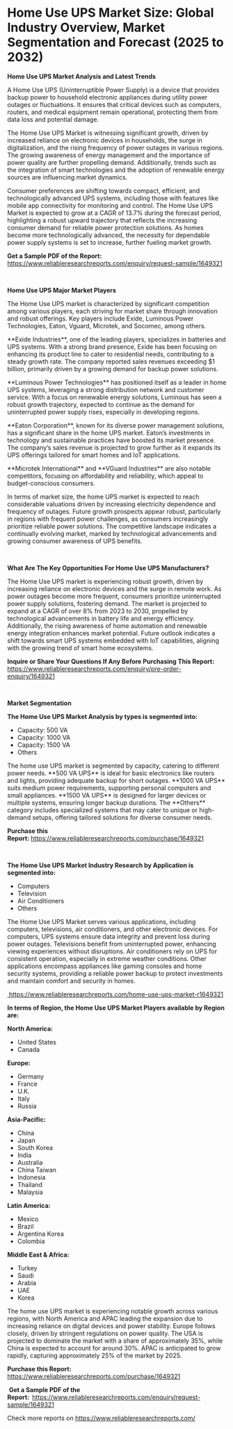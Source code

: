 <p><h1>Home Use UPS Market Size: Global Industry Overview, Market Segmentation and Forecast (2025 to 2032)</h1></p><p><strong>Home Use UPS Market Analysis and Latest Trends</strong></p>
<p><p>A Home Use UPS (Uninterruptible Power Supply) is a device that provides backup power to household electronic appliances during utility power outages or fluctuations. It ensures that critical devices such as computers, routers, and medical equipment remain operational, protecting them from data loss and potential damage.</p><p>The Home Use UPS Market is witnessing significant growth, driven by increased reliance on electronic devices in households, the surge in digitalization, and the rising frequency of power outages in various regions. The growing awareness of energy management and the importance of power quality are further propelling demand. Additionally, trends such as the integration of smart technologies and the adoption of renewable energy sources are influencing market dynamics.</p><p>Consumer preferences are shifting towards compact, efficient, and technologically advanced UPS systems, including those with features like mobile app connectivity for monitoring and control. The Home Use UPS Market is expected to grow at a CAGR of 13.7% during the forecast period, highlighting a robust upward trajectory that reflects the increasing consumer demand for reliable power protection solutions. As homes become more technologically advanced, the necessity for dependable power supply systems is set to increase, further fueling market growth.</p></p>
<p><strong>Get a Sample PDF of the Report:&nbsp;</strong> <a href="https://www.reliableresearchreports.com/enquiry/request-sample/1649321?utm_campaign=3275&utm_medium=2&utm_source=Github&utm_content=ia&utm_term=09042025&utm_id=home-use-ups">https://www.reliableresearchreports.com/enquiry/request-sample/1649321</a></p>
<p>&nbsp;</p>
<p><strong>Home Use UPS Major Market Players</strong></p>
<p><p>The Home Use UPS market is characterized by significant competition among various players, each striving for market share through innovation and robust offerings. Key players include Exide, Luminous Power Technologies, Eaton, Vguard, Microtek, and Socomec, among others. </p><p>**Exide Industries**, one of the leading players, specializes in batteries and UPS systems. With a strong brand presence, Exide has been focusing on enhancing its product line to cater to residential needs, contributing to a steady growth rate. The company reported sales revenues exceeding $1 billion, primarily driven by a growing demand for backup power solutions.</p><p>**Luminous Power Technologies** has positioned itself as a leader in home UPS systems, leveraging a strong distribution network and customer service. With a focus on renewable energy solutions, Luminous has seen a robust growth trajectory, expected to continue as the demand for uninterrupted power supply rises, especially in developing regions.</p><p>**Eaton Corporation**, known for its diverse power management solutions, has a significant share in the home UPS market. Eaton’s investments in technology and sustainable practices have boosted its market presence. The company’s sales revenue is projected to grow further as it expands its UPS offerings tailored for smart homes and IoT applications.</p><p>**Microtek International** and **VGuard Industries** are also notable competitors, focusing on affordability and reliability, which appeal to budget-conscious consumers. </p><p>In terms of market size, the home UPS market is expected to reach considerable valuations driven by increasing electricity dependence and frequency of outages. Future growth prospects appear robust, particularly in regions with frequent power challenges, as consumers increasingly prioritize reliable power solutions. The competitive landscape indicates a continually evolving market, marked by technological advancements and growing consumer awareness of UPS benefits.</p></p>
<p>&nbsp;</p>
<p><strong>What Are The Key Opportunities For Home Use UPS Manufacturers?</strong></p>
<p><p>The Home Use UPS market is experiencing robust growth, driven by increasing reliance on electronic devices and the surge in remote work. As power outages become more frequent, consumers prioritize uninterrupted power supply solutions, fostering demand. The market is projected to expand at a CAGR of over 8% from 2023 to 2030, propelled by technological advancements in battery life and energy efficiency. Additionally, the rising awareness of home automation and renewable energy integration enhances market potential. Future outlook indicates a shift towards smart UPS systems embedded with IoT capabilities, aligning with the growing trend of smart home ecosystems.</p></p>
<p><strong>Inquire or Share Your Questions If Any Before Purchasing This Report:</strong> <a href="https://www.reliableresearchreports.com/enquiry/pre-order-enquiry/1649321?utm_campaign=3275&utm_medium=2&utm_source=Github&utm_content=ia&utm_term=09042025&utm_id=home-use-ups">https://www.reliableresearchreports.com/enquiry/pre-order-enquiry/1649321</a></p>
<p>&nbsp;</p>
<p><strong>Market Segmentation</strong></p>
<p><strong>The Home Use UPS Market Analysis by types is segmented into:</strong></p>
<p><ul><li>Capacity: 500 VA</li><li>Capacity: 1000 VA</li><li>Capacity: 1500 VA</li><li>Others</li></ul></p>
<p><p>The home use UPS market is segmented by capacity, catering to different power needs. **500 VA UPS** is ideal for basic electronics like routers and lights, providing adequate backup for short outages. **1000 VA UPS** suits medium power requirements, supporting personal computers and small appliances. **1500 VA UPS** is designed for larger devices or multiple systems, ensuring longer backup durations. The **Others** category includes specialized systems that may cater to unique or high-demand setups, offering tailored solutions for diverse consumer needs.</p></p>
<p><strong>Purchase this Report:&nbsp;</strong><a href="https://www.reliableresearchreports.com/purchase/1649321?utm_campaign=3275&utm_medium=2&utm_source=Github&utm_content=ia&utm_term=09042025&utm_id=home-use-ups">https://www.reliableresearchreports.com/purchase/1649321</a></p>
<p>&nbsp;</p>
<p><strong>The Home Use UPS Market Industry Research by Application is segmented into:</strong></p>
<p><ul><li>Computers</li><li>Television</li><li>Air Conditioners</li><li>Others</li></ul></p>
<p><p>The Home Use UPS Market serves various applications, including computers, televisions, air conditioners, and other electronic devices. For computers, UPS systems ensure data integrity and prevent loss during power outages. Televisions benefit from uninterrupted power, enhancing viewing experiences without disruptions. Air conditioners rely on UPS for consistent operation, especially in extreme weather conditions. Other applications encompass appliances like gaming consoles and home security systems, providing a reliable power backup to protect investments and maintain comfort and security in homes.</p></p>
<p><a href="https://www.reliableresearchreports.com/home-use-ups-market-r1649321?utm_campaign=3275&utm_medium=2&utm_source=Github&utm_content=ia&utm_term=09042025&utm_id=home-use-ups">&nbsp;https://www.reliableresearchreports.com/home-use-ups-market-r1649321</a></p>
<p><strong>In terms of Region, the Home Use UPS Market Players available by Region are:</strong></p>
<p>
    <p> <strong> North America: </strong>
        <ul>
            <li>United States</li>
            <li>Canada</li>
        </ul>
        </p> 
    <p> <strong> Europe: </strong>
        <ul>
            <li>Germany</li>
            <li>France</li>
            <li>U.K.</li>
            <li>Italy</li>
            <li>Russia</li>
        </ul>
        </p> 
    <p> <strong> Asia-Pacific: </strong>
        <ul>
            <li>China</li>
            <li>Japan</li>
            <li>South Korea</li>
            <li>India</li>
            <li>Australia</li>
            <li>China Taiwan</li>
            <li>Indonesia</li>
            <li>Thailand</li>
            <li>Malaysia</li>
        </ul>
        </p> 
    <p> <strong> Latin America: </strong>
        <ul>
            <li>Mexico</li>
            <li>Brazil</li>
            <li>Argentina Korea</li>
            <li>Colombia</li>
        </ul>
        </p> 
    <p> <strong> Middle East & Africa: </strong>
        <ul>
            <li>Turkey</li>
            <li>Saudi</li>
            <li>Arabia</li>
            <li>UAE</li>
            <li>Korea</li>
        </ul>
    </p>
    </p>
<p><p>The home use UPS market is experiencing notable growth across various regions, with North America and APAC leading the expansion due to increasing reliance on digital devices and power stability. Europe follows closely, driven by stringent regulations on power quality. The USA is projected to dominate the market with a share of approximately 35%, while China is expected to account for around 30%. APAC is anticipated to grow rapidly, capturing approximately 25% of the market by 2025.</p></p>
<p><strong>Purchase this Report: </strong><a href="https://www.reliableresearchreports.com/purchase/1649321?utm_campaign=3275&utm_medium=2&utm_source=Github&utm_content=ia&utm_term=09042025&utm_id=home-use-ups">https://www.reliableresearchreports.com/purchase/1649321</a></p>
<p>&nbsp;<strong>Get a Sample PDF of the Report:&nbsp;&nbsp;</strong><a href="https://www.reliableresearchreports.com/enquiry/request-sample/1649321?utm_campaign=3275&utm_medium=2&utm_source=Github&utm_content=ia&utm_term=09042025&utm_id=home-use-ups">https://www.reliableresearchreports.com/enquiry/request-sample/1649321</a></p>
<p><strong></strong></p>
<p>Check more reports on <a href="https://www.reliableresearchreports.com/?utm_campaign=3275&utm_medium=2&utm_source=Github&utm_content=ia&utm_term=09042025&utm_id=home-use-ups">https://www.reliableresearchreports.com/</a></p>